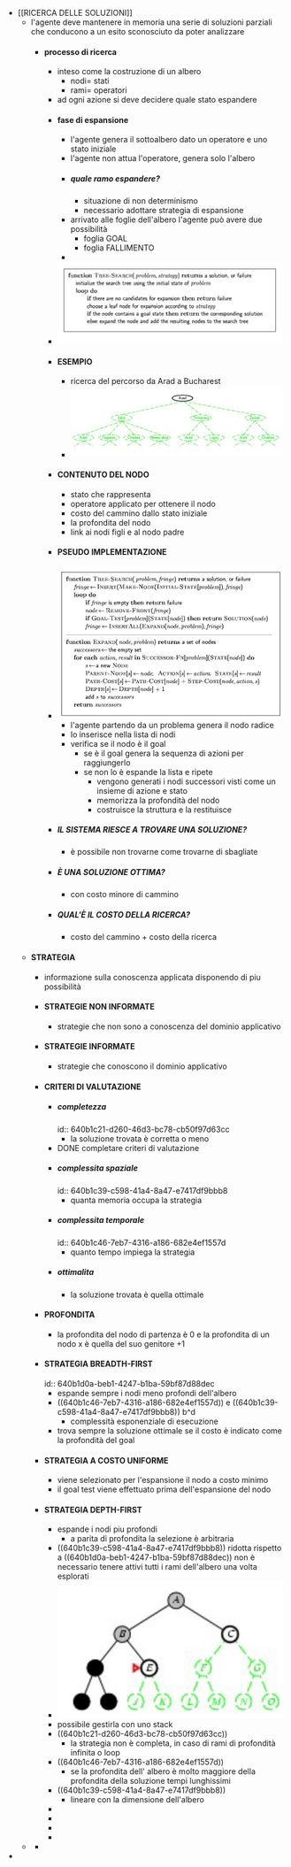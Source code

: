 - [[RICERCA DELLE SOLUZIONI]]
	- l'agente deve mantenere in memoria una serie di soluzioni parziali che conducono a un esito sconosciuto da poter analizzare
		- #### processo di ricerca
			- inteso come la costruzione di un albero
				- nodi= stati
				- rami= operatori
			- ad ogni azione si deve decidere quale stato espandere
			- #### fase di espansione
				- l'agente genera il sottoalbero dato un operatore e uno stato iniziale
				- l'agente non attua l'operatore, genera solo l'albero
				- ##### quale  ramo espandere?
					- situazione di non determinismo
					- necessario adottare strategia di espansione
				- arrivato alle foglie dell'albero l'agente può avere due possibilità
					- foglia GOAL
					- foglia FALLIMENTO
				-
			- ![image.png](../assets/image_1678447395160_0.png)
			- #### ESEMPIO
				- ricerca del percorso da Arad a Bucharest
				- ![image.png](../assets/image_1678447622677_0.png)
			- #### CONTENUTO DEL NODO
				- stato che rappresenta
				- operatore applicato per ottenere il nodo
				- costo del cammino dallo stato iniziale
				- la profondita del nodo
				- link ai nodi figli e al nodo padre
			- #### PSEUDO IMPLEMENTAZIONE
			- ![image.png](../assets/image_1678448256664_0.png)
				- l'agente partendo da un problema genera il nodo radice
				- lo inserisce nella lista di nodi
				- verifica se il nodo è il goal
					- se è il goal genera la sequenza di azioni per raggiungerlo
					- se non lo è espande la lista e ripete
						- vengono generati i nodi successori visti come un insieme di azione e stato
						- memorizza la profondità del nodo
						- costruisce la struttura e la restituisce
			- ##### IL SISTEMA RIESCE A TROVARE UNA SOLUZIONE?
				- è possibile non trovarne come trovarne di sbagliate
			- ##### È UNA SOLUZIONE OTTIMA?
				- con costo minore di cammino
			- ##### QUAL'È IL COSTO DELLA RICERCA?
				- costo del cammino + costo della ricerca
	- #### STRATEGIA
		- informazione sulla conoscenza applicata disponendo di piu possibilità
		- #### STRATEGIE NON INFORMATE
			- strategie che non sono a conoscenza del dominio applicativo
		- #### STRATEGIE INFORMATE
			- strategie che conoscono il dominio applicativo
		- #### CRITERI DI VALUTAZIONE
			- ##### completezza
			  id:: 640b1c21-d260-46d3-bc78-cb50f97d63cc
				- la soluzione trovata è corretta o meno
			- DONE completare criteri di valutazione
			- ##### complessita spaziale
			  id:: 640b1c39-c598-41a4-8a47-e7417df9bbb8
				- quanta memoria occupa la strategia
			- ##### complessita temporale
			  id:: 640b1c46-7eb7-4316-a186-682e4ef1557d
				- quanto tempo impiega la strategia
			- ##### ottimalita
				- la soluzione trovata è quella ottimale
		- #### PROFONDITA
			- la profondita del nodo di partenza è 0 e la profondita di un nodo x è quella del suo genitore +1
		- #### STRATEGIA BREADTH-FIRST
		  id:: 640b1d0a-beb1-4247-b1ba-59bf87d88dec
			- espande sempre i nodi meno profondi dell'albero
			- ((640b1c46-7eb7-4316-a186-682e4ef1557d)) e ((640b1c39-c598-41a4-8a47-e7417df9bbb8)) b^d
				- complessità esponenziale di esecuzione
			- trova sempre la soluzione ottimale se il costo è indicato come la profondità del goal
		- #### STRATEGIA A COSTO UNIFORME
			- viene selezionato per l'espansione il nodo a costo minimo
			- il goal test viene effettuato prima dell'espansione del nodo
		- #### STRATEGIA DEPTH-FIRST
			- espande i nodi piu profondi
				- a parita di profondita la selezione è arbitraria
			- ((640b1c39-c598-41a4-8a47-e7417df9bbb8)) ridotta rispetto a ((640b1d0a-beb1-4247-b1ba-59bf87d88dec)) non è necessario tenere attivi tutti i rami dell'albero una volta esplorati
			- ![image.png](../assets/image_1678451291443_0.png)
			- possibile gestirla con uno stack
			- ((640b1c21-d260-46d3-bc78-cb50f97d63cc))
				- la strategia non è completa, in caso di rami di profondità infinita o loop
			- ((640b1c46-7eb7-4316-a186-682e4ef1557d))
				- se la profondita dell' albero è molto maggiore della profondita della soluzione tempi lunghissimi
			- ((640b1c39-c598-41a4-8a47-e7417df9bbb8))
				- lineare con la dimensione dell'albero
			-
			-
			-
			-
	-
		-
-